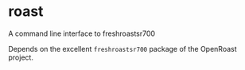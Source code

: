 # roast
A command line interface to freshroastsr700

Depends on the excellent `freshroastsr700` package of the OpenRoast project.
